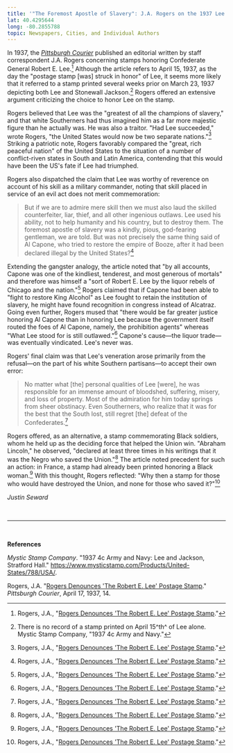 ```yaml
---
title: '"The Foremost Apostle of Slavery": J.A. Rogers on the 1937 Lee Stamps'
lat: 40.4295644
long: -80.2855788
topic: Newspapers, Cities, and Individual Authors
---
```

In 1937, the *[Pittsburgh Courier](https://www.newspapers.com/paper/new-pittsburgh-courier/13418/)* published an editorial written by staff correspondent J.A. Rogers concerning stamps honoring Confederate General Robert E. Lee.[^1] Although the article refers to April 15, 1937, as the day the "postage stamp \[was] struck in honor" of Lee, it seems more likely that it referred to a stamp printed several weeks prior on March 23, 1937 depicting both Lee and Stonewall Jackson.[^2] Rogers offered an extensive argument criticizing the choice to honor Lee on the stamp.

Rogers believed that Lee was the "greatest of all the champions of slavery," and that white Southerners had thus imagined him as a far more majestic figure than he actually was. He was also a traitor. "Had Lee succeeded," wrote Rogers, "the United States would now be two separate nations."[^3] Striking a patriotic note, Rogers favorably compared the "great, rich peaceful nation" of the United States to the situation of a number of conflict-riven states in South and Latin America, contending that this would have been the US's fate if Lee had triumphed.

Rogers also dispatched the claim that Lee was worthy of reverence on account of his skill as a military commander, noting that skill placed in service of an evil act does not merit commemoration:

> But if we are to admire mere skill then we must also laud the skilled counterfeiter, liar, thief, and all other ingenious outlaws. Lee used his ability, not to help humanity and his country, but to destroy them. The foremost apostle of slavery was a kindly, pious, god-fearing gentleman, we are told. But was not precisely the same thing said of Al Capone, who tried to restore the empire of Booze, after it had been declared illegal by the United States?[^4]

Extending the gangster analogy, the article noted that "by all accounts, Capone was one of the kindliest, tenderest, and most generous of mortals" and therefore was himself a "sort of Robert E. Lee by the liquor rebels of Chicago and the nation."[^5] Rogers claimed that if Capone had been able to "fight to restore King Alcohol" as Lee fought to retain the institution of slavery, he might have found recognition in congress instead of Alcatraz. Going even further, Rogers mused that "there would be far greater justice honoring Al Capone than in honoring Lee because the government itself routed the foes of Al Capone, namely, the prohibition agents" whereas "What Lee stood for is still outlawed."[^6] Capone's cause—the liquor trade—was eventually vindicated. Lee's never was.

Rogers' final claim was that Lee's veneration arose primarily from the refusal—on the part of his white Southern partisans—to accept their own error:

> No matter what \[the] personal qualities of Lee \[were], he was responsible for an immense amount of bloodshed, suffering, misery, and loss of property. Most of the admiration for him today springs from sheer obstinacy. Even Southerners, who realize that it was for the best that the South lost, still regret \[the] defeat of the Confederates.[^7]

Rogers offered, as an alternative, a stamp commemorating Black soldiers, whom he held up as the deciding force that helped the Union win. "Abraham Lincoln," he observed, "declared at least three times in his writings that it was the Negro who saved the Union."[^8] The article noted precedent for such an action: in France, a stamp had already been printed honoring a Black woman.[^9] With this thought, Rogers reflected: "Why then a stamp for those who would have destroyed the Union, and none for those who saved it?"[^10]

*Justin Seward*

*<br>*

*<hr>*

*<br>*

**References**

*Mystic Stamp Company*. "1937 4c Army and Navy: Lee and Jackson, Stratford Hall." https://www.mysticstamp.com/Products/United-States/788/USA/.

Rogers, J.A. "[Rogers Denounces 'The Robert E. Lee' Postage Stamp](https://www.newspapers.com/paper/new-pittsburgh-courier/13418/)." *Pittsburgh Courier*, April 17, 1937, 14.

[^1]: Rogers, J.A., "[Rogers Denounces 'The Robert E. Lee' Postage Stamp](https://www.newspapers.com/paper/new-pittsburgh-courier/13418/)."

[^2]: There is no record of a stamp printed on April 15^th^ of Lee alone. Mystic Stamp Company, "1937 4c Army and Navy."

[^3]: Rogers, J.A., "[Rogers Denounces 'The Robert E. Lee' Postage Stamp](https://www.newspapers.com/paper/new-pittsburgh-courier/13418/)."

[^4]: Rogers, J.A., "[Rogers Denounces 'The Robert E. Lee' Postage Stamp](https://www.newspapers.com/paper/new-pittsburgh-courier/13418/)."

[^5]: Rogers, J.A., "[Rogers Denounces 'The Robert E. Lee' Postage Stamp](https://www.newspapers.com/paper/new-pittsburgh-courier/13418/)."

[^6]: Rogers, J.A., "[Rogers Denounces 'The Robert E. Lee' Postage Stamp](https://www.newspapers.com/paper/new-pittsburgh-courier/13418/)."

[^7]: Rogers, J.A., "[Rogers Denounces 'The Robert E. Lee' Postage Stamp](https://www.newspapers.com/paper/new-pittsburgh-courier/13418/)."

[^8]: Rogers, J.A., "[Rogers Denounces 'The Robert E. Lee' Postage Stamp](https://www.newspapers.com/paper/new-pittsburgh-courier/13418/)."

[^9]: Rogers, J.A., "[Rogers Denounces 'The Robert E. Lee' Postage Stamp](https://www.newspapers.com/paper/new-pittsburgh-courier/13418/)."

[^10]: Rogers, J.A., "[Rogers Denounces 'The Robert E. Lee' Postage Stamp](https://www.newspapers.com/paper/new-pittsburgh-courier/13418/)."
